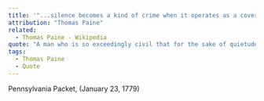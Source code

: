 ```yaml
---
title: '"...silence becomes a kind of crime when it operates as a cover..."'
attribution: "Thomas Paine"
related:
  - Thomas Paine - Wikipedia
quote: "A man who is so exceedingly civil that for the sake of quietude and a peaceable name will silently see the community imposed upon, or their rights invaded, may, in his principles, be a good man, but cannot be stiled a useful one, neither does he come up to the full mark of his duty; for silence becomes a kind of crime when it operates as a cover or an encouragement to the guilty."
tags:
  - Thomas Paine
  - Quote
---
```

Pennsylvania Packet, (January 23, 1779)